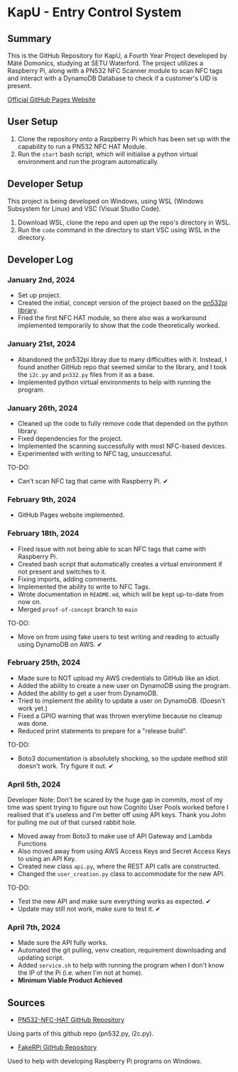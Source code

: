 # KapU - Entry Control System

## Summary

This is the GitHub Repository for KapU, a Fourth Year Project developed by Máté Domonics, studying at SETU Waterford.
The project utilizes a Raspberry Pi, along with a PN532 NFC Scanner module to scan NFC tags and interact with a DynamoDB Database to check if a customer's UID is present.

[Official GitHub Pages Website](https://matedomonics.github.io/entry-control-system/)

## User Setup

1. Clone the repository onto a Raspberry Pi which has been set up with the capability to run a PN532 NFC HAT Module.
2. Run the `start` bash script, which will initialise a python virtual environment and run the program automatically.

## Developer Setup

This project is being developed on Windows, using WSL (Windows Subsystem for Linux) and VSC (Visual Studio Code).

1. Download WSL, clone the repo and open up the repo's directory in WSL.
2. Run the `code` command in the directory to start VSC using WSL in the directory.

## Developer Log

### January 2nd, 2024

- Set up project.
- Created the initial, concept version of the project based on the [pn532pi library](https://pypi.org/project/pn532pi/).
- Fried the first NFC HAT module, so there also was a workaround implemented temporarily to show that the code theoretically worked.

### January 21st, 2024

- Abandoned the pn532pi libray due to many difficulties with it. Instead, I found another GitHub repo that seemed similar to the library, and I took the `i2c.py` and `pn532.py` files from it as a base.
- Implemented python virtual environments to help with running the program.

### January 26th, 2024

- Cleaned up the code to fully remove code that depended on the python library.
- Fixed dependencies for the project.
- Implemented the scanning successfully with most NFC-based devices.
- Experimented with writing to NFC tag, unsuccessful.

TO-DO:

- Can't scan NFC tag that came with Raspberry Pi. &#x2714;

### February 9th, 2024

- GitHub Pages website implemented.

### February 18th, 2024

- Fixed issue with not being able to scan NFC tags that came with Raspberry Pi.
- Created bash script that automatically creates a virtual environment if not present and switches to it.
- Fixing imports, adding comments.
- Implemented the ability to write to NFC Tags.
- Wrote documentation in `README.md`, which will be kept up-to-date from now on.
- Merged `proof-of-concept` branch to `main`

TO-DO:

- Move on from using fake users to test writing and reading to actually using DynamoDB on AWS. &#x2714;

### February 25th, 2024

- Made sure to NOT upload my AWS credentials to GitHub like an idiot.
- Added the ability to create a new user on DynamoDB using the program.
- Added the ability to get a user from DynamoDB.
- Tried to implement the ability to update a user on DynamoDB. (Doesn't work yet.)
- Fixed a GPIO warning that was thrown everytime because no cleanup was done.
- Reduced print statements to prepare for a "release build".

TO-DO:

- Boto3 documentation is absolutely shocking, so the update method still doesn't work. Try figure it out. &#x2714;

### April 5th, 2024

Developer Note: Don't be scared by the huge gap in commits, most of my time was spent trying to figure out how Cognito User Pools worked before I realised that it's useless and I'm better off using API keys. Thank you John for pulling me out of that cursed rabbit hole.

- Moved away from Boto3 to make use of API Gateway and Lambda Functions
- Also moved away from using AWS Access Keys and Secret Access Keys to using an API Key.
- Created new class ```api.py```, where the REST API calls are constructed.
- Changed the ```user_creation.py``` class to accommodate for the new API.

TO-DO:

- Test the new API and make sure everything works as expected. &#x2714;
- Update may still not work, make sure to test it. &#x2714;

### April 7th, 2024

- Made sure the API fully works.
- Automated the git pulling, venv creation, requirement downloading and updating script.
- Added ```service.sh``` to help with running the program when I don't know the IP of the Pi (i.e. when I'm not at home).
- **Minimum Viable Product Achieved**

## Sources

- [PN532-NFC-HAT GitHub Repository](https://github.com/soonuse/pn532-nfc-hat)

Using parts of this github repo (pn532.py, i2c.py).

- [FakeRPi GitHub Repository](https://github.com/sn4k3/FakeRPi)

Used to help with developing Raspberry Pi programs on Windows.
